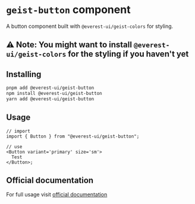 # `geist-button` component

A button component built with `@everest-ui/geist-colors` for styling.

## ⚠ Note: You might want to install `@everest-ui/geist-colors` for the styling if you haven't yet

## Installing

```sh
pnpm add @everest-ui/geist-button
npm install @everest-ui/geist-button
yarn add @everest-ui/geist-button
```

## Usage

```tsx
// import
import { Button } from "@everest-ui/geist-button";

// use
<Button variant='primary' size='sm'>
  Test
</Button>;
```

## Official documentation

For full usage visit [official documentation](https://todoist-liard-alpha.vercel.app/geist/button)
